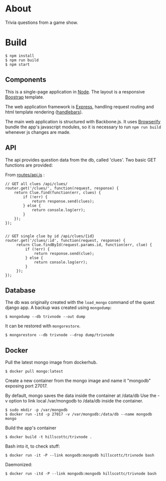 # About

Trivia questions from a game show. 

# Build

    $ npm install
    $ npm run build
    $ npm start

## Components

This is a single-page application in [Node](https://nodejs.org/). 
The layout is a responsive [Boostrap](http://getbootstrap.com/) template.

The web application framework is [Express](http://expressjs.com/), handling request routing 
and html template rendering ([handlebars](http://handlebarsjs.com/)). 

The main web application is structured with Backbone.js. 
It uses [Browserify](http://browserify.org/) bundle the app's javascript modules, 
so it is necessary to run `npm run build` whenever js changes are made. 


## API
The api provides question data from the db, called 'clues'. Two basic GET functions are provided:

From [routes/api.js](routes/api.js) :

    // GET all clues /api/clues/
    router.get('/clues/', function(request, response) {
        return Clue.find(function(err, clues) {
            if (!err) {
                return response.send(clues);
            } else {
                return console.log(err);
            }
        });
    });
    
    
    // GET single clue by id /api/clues/{id}
    router.get('/clues/:id', function(request, response) {
         return Clue.findById(request.params.id, function(err, clue) {
             if (!err) {
                 return response.send(clue);
             } else {
                 return console.log(err);
             }
         });
    });

## Database
The db was originally created with the `load_mongo` command of the quest django app.
A backup was created using `mongodump`:

    $ mongodump --db trivnode --out dump    
 
It can be restored with `mongorestore`.

    $ mongorestore --db trivnode --drop dump/trivnode
    

## Docker

Pull the latest mongo image from dockerhub.

    $ docker pull mongo:latest

Create a new container from the mongo image and name it "mongodb" exposing port 27017. 




By default, mongo saves the data inside the container at /data/db
Use the -v option to link local /var/mongodb to /data/db inside the container. 

    $ sudo mkdir -p /var/mongodb
    $ docker run -itd -p 27017 -v /var/mongodb:/data/db --name mongodb mongo


Build the app's container

    $ docker build -t hillscottc/trivnode .

Bash into it, to check stuff:

    $ docker run -it -P --link mongodb:mongodb hillscottc/trivnode bash

Daemonized:

    $ docker run -itd -P --link mongodb:mongodb hillscottc/trivnode bash

